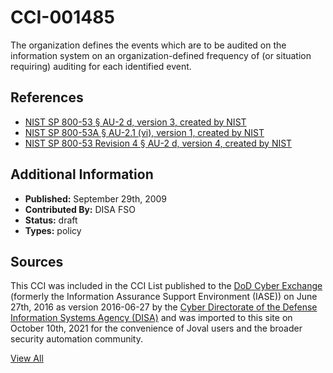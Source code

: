 # CCI-001485

The organization defines the events which are to be audited on the information system on an organization-defined frequency of (or situation requiring) auditing for each identified event.

## References ##

* [NIST SP 800-53 § AU-2 d, version 3, created by NIST](http://csrc.nist.gov/publications/PubsSPs.html)
* [NIST SP 800-53A § AU-2.1 (vi), version 1, created by NIST](http://csrc.nist.gov/publications/PubsSPs.html)
* [NIST SP 800-53 Revision 4 § AU-2 d, version 4, created by NIST](http://csrc.nist.gov/publications/PubsSPs.html)


## Additional Information ##

* **Published:** September 29th, 2009
* **Contributed By:** DISA FSO
* **Status:** draft
* **Types:** policy

## Sources ##

This CCI was included in the CCI List published to the [DoD Cyber Exchange](https://public.cyber.mil/stigs/cci/)
(formerly the Information Assurance Support Environment (IASE)) on June 27th, 2016 as version
2016-06-27 by the [Cyber Directorate of the Defense Information Systems Agency (DISA)](https://public.cyber.mil/about-cyber/)
and was imported to this site on October 10th, 2021 for the convenience of Joval users and the broader
security automation community.

[View All](../README.md)
